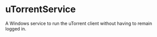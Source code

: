 uTorrentService
===============

A Windows service to run the uTorrent client without having to remain logged in.
